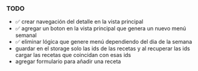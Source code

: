 ### TODO

- ✅ crear navegación del detalle en la vista principal
- ✅ agregar un boton en la vista principal que genera un nuevo menú semanal
- ✅ eliminar lógica que genere menú dependiendo del dia de la semana
- guardar en el storage solo las ids de las recetas y al recuperar las ids cargar las recetas que coincidan con esas ids
- agregar formulario para añadir una receta

